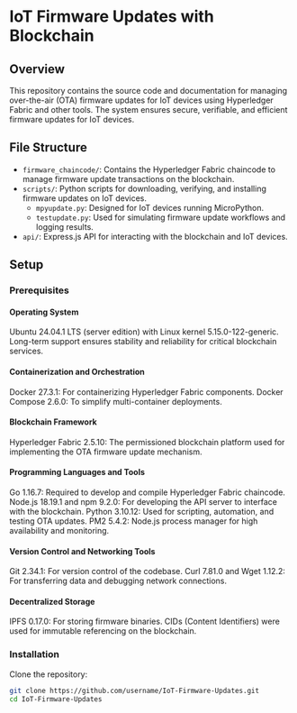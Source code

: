# IoT Firmware Updates with Blockchain

## Overview
This repository contains the source code and documentation for managing over-the-air (OTA) firmware updates for IoT devices using Hyperledger Fabric and other tools. The system ensures secure, verifiable, and efficient firmware updates for IoT devices.

## File Structure
- `firmware_chaincode/`: Contains the Hyperledger Fabric chaincode to manage firmware update transactions on the blockchain.
- `scripts/`: Python scripts for downloading, verifying, and installing firmware updates on IoT devices.
  - `mpyupdate.py`: Designed for IoT devices running MicroPython.
  - `testupdate.py`: Used for simulating firmware update workflows and logging results.
- `api/`: Express.js API for interacting with the blockchain and IoT devices.

## Setup
### Prerequisites
#### Operating System
Ubuntu 24.04.1 LTS (server edition) with Linux kernel 5.15.0-122-generic.
Long-term support ensures stability and reliability for critical blockchain services.

#### Containerization and Orchestration
Docker 27.3.1: For containerizing Hyperledger Fabric components.
Docker Compose 2.6.0: To simplify multi-container deployments.

#### Blockchain Framework
Hyperledger Fabric 2.5.10: The permissioned blockchain platform used for implementing the OTA firmware update mechanism.
    
#### Programming Languages and Tools
Go 1.16.7: Required to develop and compile Hyperledger Fabric chaincode.
Node.js 18.19.1 and npm 9.2.0: For developing the API server to interface with the blockchain.
Python 3.10.12: Used for scripting, automation, and testing OTA updates.
PM2 5.4.2: Node.js process manager for high availability and monitoring.

#### Version Control and Networking Tools
Git 2.34.1: For version control of the codebase.
Curl 7.81.0 and Wget 1.12.2: For transferring data and debugging network connections.

#### Decentralized Storage
IPFS 0.17.0: For storing firmware binaries. CIDs (Content Identifiers) were used for immutable referencing on the blockchain.

### Installation
Clone the repository:
   ```bash
   git clone https://github.com/username/IoT-Firmware-Updates.git
   cd IoT-Firmware-Updates
